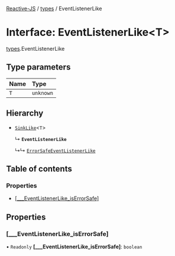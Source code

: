 [Reactive-JS](../README.md) / [types](../modules/types.md) / EventListenerLike

# Interface: EventListenerLike<T\>

[types](../modules/types.md).EventListenerLike

## Type parameters

| Name | Type |
| :------ | :------ |
| `T` | `unknown` |

## Hierarchy

- [`SinkLike`](types.SinkLike.md)<`T`\>

  ↳ **`EventListenerLike`**

  ↳↳ [`ErrorSafeEventListenerLike`](types.ErrorSafeEventListenerLike.md)

## Table of contents

### Properties

- [[\_\_\_EventListenerLike\_isErrorSafe]](types.EventListenerLike.md#[___eventlistenerlike_iserrorsafe])

## Properties

### [\_\_\_EventListenerLike\_isErrorSafe]

• `Readonly` **[\_\_\_EventListenerLike\_isErrorSafe]**: `boolean`

